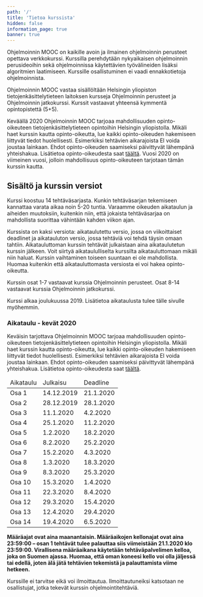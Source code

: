 ```yaml
---
path: '/'
title: 'Tietoa kurssista'
hidden: false
information_page: true
banner: true
---
```


Ohjelmoinnin MOOC on kaikille avoin ja ilmainen ohjelmoinnin perusteet
opettava verkkokurssi. Kurssilla perehdytään nykyaikaisen ohjelmoinnin
perusideoihin sekä ohjelmoinnissa käytettävien työvälineiden lisäksi
algoritmien laatimiseen. Kurssille osallistuminen ei vaadi
ennakkotietoja ohjelmoinnista.

Ohjelmoinnin MOOC vastaa sisällöltään Helsingin yliopiston
tietojenkäsittelytieteen laitoksen kursseja Ohjelmoinnin perusteet ja
Ohjelmoinnin jatkokurssi. Kurssit vastaavat yhteensä kymmentä
opintopistettä (5+5).

Keväällä 2020 Ohjelmoinnin MOOC tarjoaa mahdollisuuden
opinto-oikeuteen tietojenkäsittelytieteen opintoihin Helsingin
yliopistolla. Mikäli haet kurssin kautta opinto-oikeutta, lue kaikki
opinto-oikeuden hakemiseen liittyvät tiedot huolellisesti. Esimerkiksi
tehtävien aikarajoista EI voida joustaa lainkaan. Ehdot
opinto-oikeuden saamiseksi päivittyvät lähempänä yhteishakua.
Lisätietoa opinto-oikeudesta saat [täältä](/opinto-oikeus). Vuosi 2020 on
viimeinen vuosi, jolloin mahdollisuus opinto-oikeuteen tarjotaan tämän
kurssin kautta.

<!-- **Kurssi on käynnissä!** Luo tunnus tai kirjaudu sisään, jonka
jälkeen valitse [Osa 1](/osa-1) navigaatiosta. -->

## Sisältö ja kurssin versiot

Kurssi koostuu 14 tehtäväsarjasta. Kunkin tehtäväsarjan tekemiseen
kannattaa varata aikaa noin 5-20 tuntia. Varaamme oikeuden aikataulun
ja aiheiden muutoksiin, kuitenkin niin, että jokaista tehtäväsarjaa on
mahdollista suorittaa vähintään kahden viikon ajan.

Kurssista on kaksi versiota: aikataulutettu versio, jossa on
viikoittaiset deadlinet ja aikatauluton versio, jossa tehtäviä voi
tehdä täysin omaan tahtiin. Aikatauluttoman kurssin tehtävät
julkaistaan aina aikataulutetun kurssin jälkeen. Voit siirtyä
aikataululliselta kurssilta aikatauluttomaan mikäli niin haluat.
Kurssin vaihtaminen toiseen suuntaan ei ole mahdollista. Huomaa
kuitenkin että aikatauluttomasta versiosta ei voi hakea
opinto-oikeutta.

Kurssin osat 1-7 vastaavat kurssia Ohjelmoinnin perusteet. Osat 8-14
vastaavat kurssia Ohjelmoinnin jatkokurssi.

Kurssi alkaa joulukuussa 2019. Lisätietoa aikataulusta tulee tälle sivulle myöhemmin.

### Aikataulu - kevät 2020

Keväisin tarjottava Ohjelmoinnin MOOC tarjoaa mahdollisuuden
opinto-oikeuteen tietojenkäsittelytieteen opintoihin Helsingin
yliopistolla. Mikäli haet kurssin kautta opinto-oikeutta, lue kaikki
opinto-oikeuden hakemiseen liittyvät tiedot huolellisesti. Esimerkiksi
tehtävien aikarajoista EI voida joustaa lainkaan. Ehdot
opinto-oikeuden saamiseksi päivittyvät lähempänä yhteishakua.
Lisätietoa opinto-oikeudesta saat [täältä](/opinto-oikeus).

<table>
  <thead>
    <tr>
      <td>Aikataulu</td>
      <td>Julkaisu</td>
      <td>Deadline</td>
    </tr>
  </th>
  <tbody>
    <tr>
      <td>Osa 1</td>
      <td>14.12.2019</td>
      <td>21.1.2020</td>
    </tr>
    <tr>
      <td>Osa 2</td>
      <td>28.12.2019</td>
      <td>28.1.2020</td>
    </tr>
    <tr>
      <td>Osa 3</td>
      <td>11.1.2020</td>
      <td>4.2.2020</td>
    </tr>
    <tr>
      <td>Osa 4</td>
      <td>25.1.2020</td>
      <td>11.2.2020</td>
    </tr>
    <tr>
      <td>Osa 5</td>
      <td>1.2.2020</td>
      <td>18.2.2020</td>
    </tr>
    <tr>
      <td>Osa 6</td>
      <td>8.2.2020</td>
      <td>25.2.2020</td>
    </tr>
    <tr>
      <td>Osa 7</td>
      <td>15.2.2020</td>
      <td>4.3.2020</td>
    </tr>
    <tr>
      <td>Osa 8</td>
      <td>1.3.2020</td>
      <td>18.3.2020</td>
    </tr>
    <tr>
      <td>Osa 9</td>
      <td>8.3.2020</td>
      <td>25.3.2020</td>
    </tr>
    <tr>
      <td>Osa 10</td>
      <td>15.3.2020</td>
      <td>1.4.2020</td>
    </tr>
    <tr>
      <td>Osa 11</td>
      <td>22.3.2020</td>
      <td>8.4.2020</td>
    </tr>
    <tr>
      <td>Osa 12</td>
      <td>29.3.2020</td>
      <td>15.4.2020</td>
    </tr>
    <tr>
      <td>Osa 13</td>
      <td>12.4.2020</td>
      <td>29.4.2020</td>
    </tr>
    <tr>
      <td>Osa 14</td>
      <td>19.4.2020</td>
      <td>6.5.2020</td>
    </tr>
  </tbody>
</table>

<b>
  Määräajat ovat aina maanantaisin. Määräaikojen kellonajat ovat aina
  23:59:00 – osan 1 tehtävät tulee palauttaa siis viimeistään
  21.1.2020 klo 23:59:00. Virallisena määräaikana käytetään
  tehtäväpalvelimen kelloa, joka on Suomen ajassa. Huomaa, että oman
  koneesi kello voi olla jäljessä tai edellä, joten älä jätä tehtävien
  tekemistä ja palauttamista viime hetkeen.
</b>

Kurssille ei tarvitse eikä voi ilmoittautua. Ilmoittautuneiksi
katsotaan ne osallistujat, jotka tekevät kurssin ohjelmointitehtäviä.

